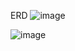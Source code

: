 ERD
![image](https://github.com/Heo20230320/todoApp/assets/164320757/8cbf5433-a849-4e6a-bc67-3aa197778922)

![image](https://github.com/Heo20230320/todoApp/assets/164320757/5454a353-fbb3-4345-a0ba-b686877b7415)
